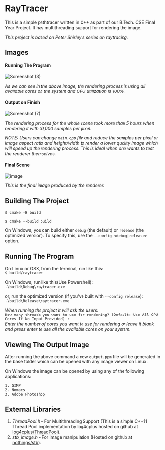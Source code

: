 # RayTracer

This is a simple pathtracer written in C++ as part of our B.Tech. CSE Final Year Project. It has multithreading support for rendering the image.  

*This project is based on Peter Shirley's series on raytracing.*

## Images
#### Running The Program
![Screenshot (3)](https://user-images.githubusercontent.com/28944997/120982202-0e11c700-c796-11eb-9b96-698d0f8a5727.png)  

*As we can see in the above image, the rendering process is using all available cores on the system and CPU utilization is 100%.*  
#### Output on Finish  
![Screenshot (7)](https://user-images.githubusercontent.com/28944997/120982213-110cb780-c796-11eb-9e8c-ec8bc9a46ed3.png)  

*The rendering process for the whole scene took more than 5 hours when rendering it with 10,000 samples per pixel.*

*NOTE: Users can change `main.cpp` file and reduce the samples per pixel or image aspect ratio and height/width to render a lower quality image which will speed up the rendering process. This is ideal when one wants to test the renderer themselves.*  

#### Final Scene  
![image](https://user-images.githubusercontent.com/28944997/120983973-d3109300-c797-11eb-8f28-567bffa2cb21.png)  

*This is the final image produced by the renderer.*


## Building The Project

`$ cmake -B build`

`$ cmake --build build`
  
On Windows, you can build either `debug` (the default) or `release` (the optimized version). To specify this, use the `--config <debug|release>` option.

## Running The Program
On Linux or OSX, from the terminal, run like this:  
`$ build/raytracer`  
  
On Windows, run like this(Use Powershell):  
`.\build\Debug\raytracer.exe`

or, run the optimized version (if you've built with `--config release`):  
`.\build\Release\raytracer.exe`

*When running the project it will ask the users:*  
`How many threads you want to use for rendering? (Default: Use All CPU Cores If No Input Provided) : `  
*Enter the number of cores you want to use for rendering or leave it blank and press enter to use all the available cores on your system.*


## Viewing The Output Image
After running the above command a new `output.ppm` file will be generated in the base folder which can be opened with any image viewer on Linux.

On Windows the image can be opened by using any of the following applications:

    1. GIMP
    2. Nomacs
    3. Adobe Photoshop

## External Libraries
1. *ThreadPool.h* - For Multithreading Support (This is a simple C++11 Thread Pool implementation by log4cplus hosted on github at [log4cplus/ThreadPool](https://github.com/log4cplus/ThreadPool)).  
2. *stb_image.h*  - For image manipulation (Hosted on github at [nothings/stb](https://github.com/nothings/stb)).
